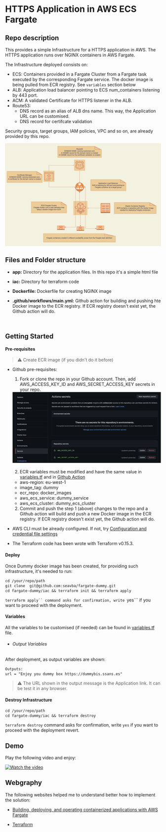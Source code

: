 # <b>HTTPS Application in AWS ECS Fargate</b>

## <b>Repo description</b>

This provides a simple Infrastructure for a HTTPS application in AWS. The HTTPS application runs over NGINX containers in AWS Fargate.

The Infrastructure deployed consists on:

- ECS: Containers provided in a Fargate Cluster from a Fargate task executed by the corresponding Fargate service. The docker image is being pulled from ECR registry. See ```variables``` section below
- ALB: Application load balancer pointing to ECS num_containers listening by 443 port.
- ACM: A validated Certificate for HTTPS listener in the ALB.
- Route53:
    - DNS record as an alias of ALB dns name. This way, the Application URL can be customised.
    - DNS record for certifcate validation

Security groups, target groups, IAM policies, VPC and so on, are already provided by this repo.

<img src="./images/diagram.png" alt="Diagram" />
<br/>

## Files and Folder structure

- <b>app:</b> Directory for the application files. In this repo it's a simple html file

- <b>iac:</b> Directory for terraform code

- <b>Dockerfile:</b> Dockerfile for creating NGINX image

- <b>.github/workflows/main.yml:</b> Github action for building and pushing hte Docker image to the ECR registry. If ECR registry doesn't exist yet, the Github action will do.
<br/>

## Getting Started

#### Pre-requisites
> :warning: Create ECR image (if you didn't do it before)

- Github pre-requisites:

  1. Fork or clone the repo in your Github account. Then, add AWS_ACCESS_KEY_ID and AWS_SECRET_ACCESS_KEY secrets in your repo.
  <img src="./images/secrets.png" alt="Secrets" />
  <br/><br/>

  2. ECR variables must be modified and have the same value in [variables.tf](https://github.com/seavba/fargate-dummy/blob/master/variables.tf) and in [Github Action](https://github.com/seavba/fargate-dummy/blob/main/.github/workflows/main.yml#L7-L10)
  
    - aws-region: eu-west-1
    - image_tag: dummy
    - ecr_repo: docker_images
    - aws_ecs_service: dummy_service
    - aws_ecs_cluster: dummy_ecs_cluster <br/>

  2. Commit and push the step 1 (above) changes to the repo and a Github action will build and push a new Docker image in the ECR registry. If ECR registry doesn't exist yet, the Github action will do.

- AWS CLI must be already configured. If not, try [Configuration and credential file settings](https://docs.aws.amazon.com/cli/latest/userguide/cli-configure-files.html)

- The Terraform code has been wrote with Terraform v0.15.3.


#### Deploy

Once Dummy docker image has been created, for providing such infrastructure, it's needed to run:

```
cd /your/repo/path
git clone  git@github.com:seavba/fargate-dummy.git
cd fargate-dummy/iac && terraform init && terraform apply
```
```terraform apply`` command asks for confirmation, write ```yes``` if you want to proceed with the deployment.


#### Variables
All the variables to be customised (if needed) can be found in [variables.tf](https://github.com/seavba/fargate-dummy/blob/master/variables.tf) file.


- ###### Output Variables
After deployment, as output variables are shown:
```
Outputs:
url = "Enjoy you dummy box https://dummybis.ssans.es"
```
> :warning: The URL shown in the output message is the Application link. It can be test it in any browser.


#### Destroy Infrastructure

```
cd /your/repo/path
cd fargate-dummy/iac && terraform destroy
```
```terraform destroy``` command asks for confirmation, write ```yes``` if you want to proceed with the deployment revert.


## Demo

Play the following video and enjoy:

[![Watch the video](https://img.youtube.com/vi/1zc09DMztMI/0.jpg)](https://www.youtube.com/watch?v=1zc09DMztMI)


## Webgraphy

The following websites helped me to understand better how to implement the solution:

- [Building, deploying, and operating containerized applications with AWS Fargate](https://aws.amazon.com/es/blogs/compute/building-deploying-and-operating-containerized-applications-with-aws-fargate/)

- [Terraform](https://www.terraform.io/)
